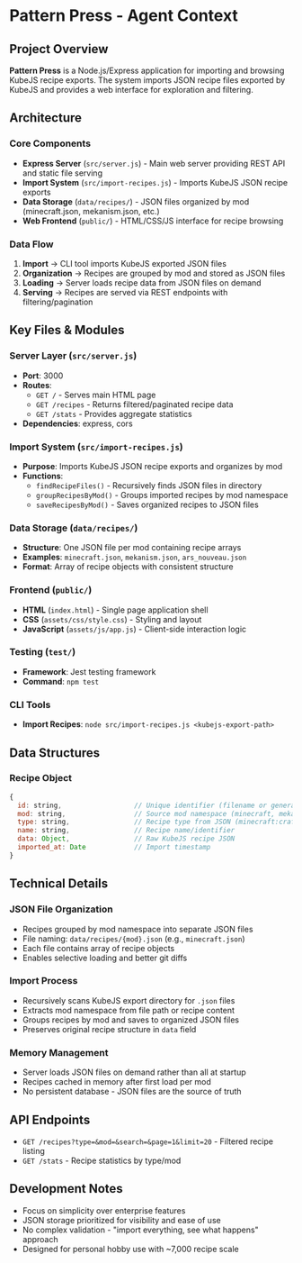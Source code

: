 # Pattern Press - Agent Context

## Project Overview

**Pattern Press** is a Node.js/Express application for importing and browsing KubeJS recipe exports. The system imports JSON recipe files exported by KubeJS and provides a web interface for exploration and filtering.

## Architecture

### Core Components

- **Express Server** (`src/server.js`) - Main web server providing REST API and static file serving
- **Import System** (`src/import-recipes.js`) - Imports KubeJS JSON recipe exports
- **Data Storage** (`data/recipes/`) - JSON files organized by mod (minecraft.json, mekanism.json, etc.)
- **Web Frontend** (`public/`) - HTML/CSS/JS interface for recipe browsing

### Data Flow

1. **Import** → CLI tool imports KubeJS exported JSON files
2. **Organization** → Recipes are grouped by mod and stored as JSON files
3. **Loading** → Server loads recipe data from JSON files on demand
4. **Serving** → Recipes are served via REST endpoints with filtering/pagination

## Key Files & Modules

### Server Layer (`src/server.js`)
- **Port**: 3000
- **Routes**:
  - `GET /` - Serves main HTML page
  - `GET /recipes` - Returns filtered/paginated recipe data
  - `GET /stats` - Provides aggregate statistics
- **Dependencies**: express, cors

### Import System (`src/import-recipes.js`)
- **Purpose**: Imports KubeJS JSON recipe exports and organizes by mod
- **Functions**:
  - `findRecipeFiles()` - Recursively finds JSON files in directory
  - `groupRecipesByMod()` - Groups imported recipes by mod namespace
  - `saveRecipesByMod()` - Saves organized recipes to JSON files

### Data Storage (`data/recipes/`)
- **Structure**: One JSON file per mod containing recipe arrays
- **Examples**: `minecraft.json`, `mekanism.json`, `ars_nouveau.json`
- **Format**: Array of recipe objects with consistent structure

### Frontend (`public/`)
- **HTML** (`index.html`) - Single page application shell
- **CSS** (`assets/css/style.css`) - Styling and layout
- **JavaScript** (`assets/js/app.js`) - Client-side interaction logic

### Testing (`test/`)
- **Framework**: Jest testing framework
- **Command**: `npm test`

### CLI Tools
- **Import Recipes**: `node src/import-recipes.js <kubejs-export-path>`

## Data Structures

### Recipe Object
```javascript
{
  id: string,                  // Unique identifier (filename or generated)
  mod: string,                 // Source mod namespace (minecraft, mekanism, etc.)
  type: string,                // Recipe type from JSON (minecraft:crafting_shaped, etc.)
  name: string,                // Recipe name/identifier
  data: Object,                // Raw KubeJS recipe JSON
  imported_at: Date            // Import timestamp
}
```

## Technical Details

### JSON File Organization
- Recipes grouped by mod namespace into separate JSON files
- File naming: `data/recipes/{mod}.json` (e.g., `minecraft.json`)
- Each file contains array of recipe objects
- Enables selective loading and better git diffs

### Import Process
- Recursively scans KubeJS export directory for `.json` files
- Extracts mod namespace from file path or recipe content
- Groups recipes by mod and saves to organized JSON files
- Preserves original recipe structure in `data` field

### Memory Management
- Server loads JSON files on demand rather than all at startup
- Recipes cached in memory after first load per mod
- No persistent database - JSON files are the source of truth

## API Endpoints

- `GET /recipes?type=&mod=&search=&page=1&limit=20` - Filtered recipe listing
- `GET /stats` - Recipe statistics by type/mod

## Development Notes

- Focus on simplicity over enterprise features
- JSON storage prioritized for visibility and ease of use
- No complex validation - "import everything, see what happens" approach
- Designed for personal hobby use with ~7,000 recipe scale